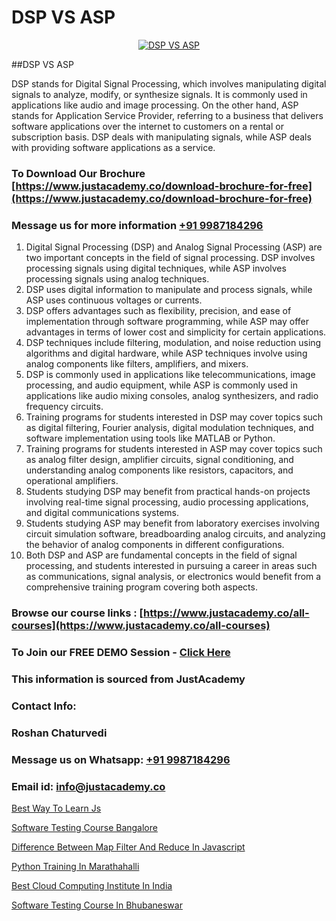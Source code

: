 # DSP VS ASP

<p align="center">
  <a href="https://justacademy.co/course-detail/asp-net-training">
    <img src="https://justacademy.co/storage2/course_image/1708336878_course_image.png" alt="DSP VS ASP">
  </a>
</p>
##DSP VS ASP

DSP stands for Digital Signal Processing, which involves manipulating digital signals to analyze, modify, or synthesize signals. It is commonly used in applications like audio and image processing. On the other hand, ASP stands for Application Service Provider, referring to a business that delivers software applications over the internet to customers on a rental or subscription basis. DSP deals with manipulating signals, while ASP deals with providing software applications as a service.
### To Download Our Brochure [https://www.justacademy.co/download-brochure-for-free](https://www.justacademy.co/download-brochure-for-free)
### Message us for more information [+91 9987184296](https://api.whatsapp.com/send?phone=919987184296)
1) Digital Signal Processing (DSP) and Analog Signal Processing (ASP) are two important concepts in the field of signal processing. DSP involves processing signals using digital techniques, while ASP involves processing signals using analog techniques.
2) DSP uses digital information to manipulate and process signals, while ASP uses continuous voltages or currents.
3) DSP offers advantages such as flexibility, precision, and ease of implementation through software programming, while ASP may offer advantages in terms of lower cost and simplicity for certain applications.
4) DSP techniques include filtering, modulation, and noise reduction using algorithms and digital hardware, while ASP techniques involve using analog components like filters, amplifiers, and mixers.
5) DSP is commonly used in applications like telecommunications, image processing, and audio equipment, while ASP is commonly used in applications like audio mixing consoles, analog synthesizers, and radio frequency circuits.
6) Training programs for students interested in DSP may cover topics such as digital filtering, Fourier analysis, digital modulation techniques, and software implementation using tools like MATLAB or Python.
7) Training programs for students interested in ASP may cover topics such as analog filter design, amplifier circuits, signal conditioning, and understanding analog components like resistors, capacitors, and operational amplifiers.
8) Students studying DSP may benefit from practical hands-on projects involving real-time signal processing, audio processing applications, and digital communications systems.
9) Students studying ASP may benefit from laboratory exercises involving circuit simulation software, breadboarding analog circuits, and analyzing the behavior of analog components in different configurations.
10) Both DSP and ASP are fundamental concepts in the field of signal processing, and students interested in pursuing a career in areas such as communications, signal analysis, or electronics would benefit from a comprehensive training program covering both aspects.

### Browse our course links : [https://www.justacademy.co/all-courses](https://www.justacademy.co/all-courses) 
### To Join our FREE DEMO Session - [Click Here](https://www.justacademy.co/register-for-course-demo)


### This information is sourced from JustAcademy
### Contact Info:
### Roshan Chaturvedi
### Message us on Whatsapp: [+91 9987184296](https://api.whatsapp.com/send?phone=919987184296)
### Email id: [info@justacademy.co](mailto:info@justacademy.co)
                
[Best Way To Learn Js](https://www.linkedin.com/pulse/best-way-learn-js-justacademy-cupertino-z0xtc?trackingId=IneX%2BisQwzlz27hXfGDCnw%3D%3D&lipi=urn%3Ali%3Apage%3Ad_flagship3_company_admin%3BnS5tGyG4QnikczaDjz%2F1LQ%3D%3D)

[Software Testing Course Bangalore](https://www.linkedin.com/pulse/software-testing-course-bangalore-justacademy-pune-dgo9c?trackingId=MgpSvgHwh1gqt1pICjF1hA%3D%3D&lipi=urn%3Ali%3Apage%3Ad_flagship3_company_admin%3BURLYXo%2BCRPCij0ETJnelAQ%3D%3D)

[Difference Between Map Filter And Reduce In Javascript](https://medium.com/@mahi3106/difference-between-map-filter-and-reduce-in-javascript-bbde84a76bd3)

[Python Training In Marathahalli](https://medium.com/@ranemanish460/python-training-in-marathahalli-2ae9f5ec1135)

[Best Cloud Computing Institute In India](https://justacademyin.github.io/justacademy/best-cloud-computing-institute-in-india)

[Software Testing Course In Bhubaneswar](https://justacademyin.github.io/justacademy/software-testing-course-in-bhubaneswar)

